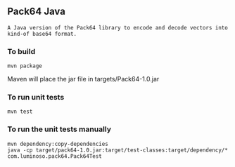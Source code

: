 ## Pack64 Java

    A Java version of the Pack64 library to encode and decode vectors into kind-of base64 format.

### To build

    mvn package

Maven will place the jar file in targets/Pack64-1.0.jar

### To run unit tests

    mvn test

### To run the unit tests manually

    mvn dependency:copy-dependencies
    java -cp target/pack64-1.0.jar:target/test-classes:target/dependency/* com.luminoso.pack64.Pack64Test

